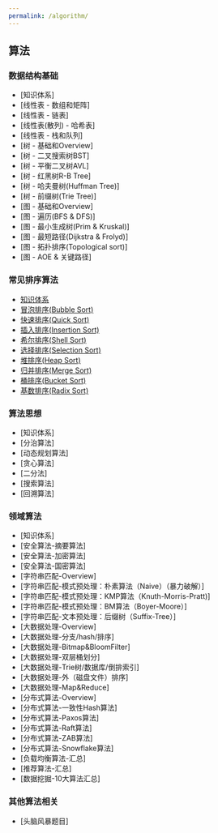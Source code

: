 ```yaml
---
permalink: /algorithm/
---
```


## 算法

### 数据结构基础

* [知识体系]
* [线性表 - 数组和矩阵]
* [线性表 - 链表]
* [线性表(散列) - 哈希表]
* [线性表 - 栈和队列]
* [树 - 基础和Overview]
* [树 - 二叉搜索树BST]
* [树 - 平衡二叉树AVL]
* [树 - 红黑树R-B Tree]
* [树 - 哈夫曼树(Huffman Tree)]
* [树 - 前缀树(Trie Tree)]
* [图 - 基础和Overview]
* [图 - 遍历(BFS & DFS)]
* [图 - 最小生成树(Prim & Kruskal)]
* [图 - 最短路径(Dijkstra & Frolyd)]
* [图 - 拓扑排序(Topological sort)]
* [图 - AOE & 关键路径]

### 常见排序算法

* [知识体系](/knowledge/algorithm/overview/)
* [冒泡排序(Bubble Sort)](/knowledge/algorithm/bubble/)
* [快速排序(Quick Sort)](/knowledge/algorithm/quick/)
* [插入排序(Insertion Sort)](/knowledge/algorithm/insertion/)
* [希尔排序(Shell Sort)](/knowledge/algorithm/shell/)
* [选择排序(Selection Sort)](/knowledge/algorithm/selection/)
* [堆排序(Heap Sort)](/knowledge/algorithm/heap/)
* [归并排序(Merge Sort)](/knowledge/algorithm/merge/)
* [桶排序(Bucket Sort)](/knowledge/algorithm/bucket/)
* [基数排序(Radix Sort)](/knowledge/algorithm/radix/)

### 算法思想

* [知识体系]
* [分治算法]
* [动态规划算法]
* [贪心算法]
* [二分法]
* [搜索算法]
* [回溯算法]

### 领域算法

* [知识体系]
* [安全算法-摘要算法]
* [安全算法-加密算法]
* [安全算法-国密算法]
* [字符串匹配-Overview]
* [字符串匹配-模式预处理：朴素算法（Naive）（暴力破解）]
* [字符串匹配-模式预处理：KMP算法（Knuth-Morris-Pratt)]
* [字符串匹配-模式预处理：BM算法（Boyer-Moore）]
* [字符串匹配-文本预处理：后缀树（Suffix-Tree）]
* [大数据处理-Overview]
* [大数据处理-分支/hash/排序]
* [大数据处理-Bitmap&BloomFilter]
* [大数据处理-双层桶划分]
* [大数据处理-Trie树/数据库/倒排索引]
* [大数据处理-外（磁盘文件）排序]
* [大数据处理-Map&Reduce]
* [分布式算法-Overview]
* [分布式算法-一致性Hash算法]
* [分布式算法-Paxos算法]
* [分布式算法-Raft算法]
* [分布式算法-ZAB算法]
* [分布式算法-Snowflake算法]
* [负载均衡算法-汇总]
* [推荐算法-汇总]
* [数据挖掘-10大算法汇总]

### 其他算法相关

* [头脑风暴题目]
